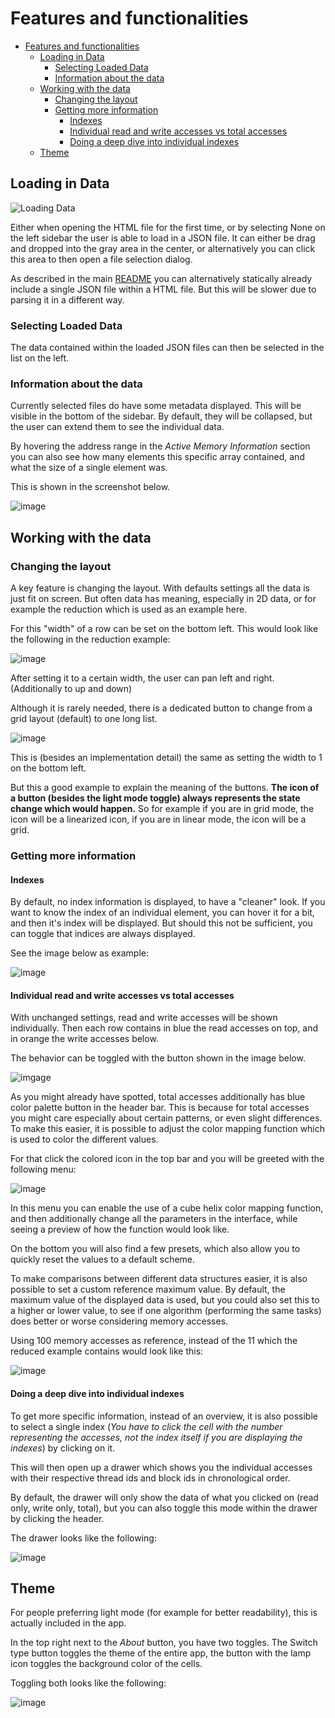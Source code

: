 # Features and functionalities

<!-- TOC -->
* [Features and functionalities](#features-and-functionalities)
  * [Loading in Data](#loading-in-data)
    * [Selecting Loaded Data](#selecting-loaded-data)
    * [Information about the data](#information-about-the-data)
  * [Working with the data](#working-with-the-data)
    * [Changing the layout](#changing-the-layout)
    * [Getting more information](#getting-more-information)
      * [Indexes](#indexes)
      * [Individual read and write accesses vs total accesses](#individual-read-and-write-accesses-vs-total-accesses)
      * [Doing a deep dive into individual indexes](#doing-a-deep-dive-into-individual-indexes)
  * [Theme](#theme)
<!-- TOC -->

## Loading in Data

![Loading Data](https://user-images.githubusercontent.com/18115780/218279202-8f11fb70-ab89-4309-8600-d018c156e7b4.png)

Either when opening the HTML file for the first time, or by selecting None on the left sidebar the user is able to load in a JSON file.
It can either be drag and dropped into the gray area in the center, or alternatively you can click this area to then open a file selection dialog.

As described in the main [README](README.md) you can alternatively statically already include a single JSON file within a HTML file. But this will be slower due to parsing it in a different way. 

### Selecting Loaded Data

The data contained within the loaded JSON files can then be selected in the list on the left.

### Information about the data

Currently selected files do have some metadata displayed. This will be visible in the bottom of the sidebar.
By default, they will be collapsed, but the user can extend them to see the individual data. 

By hovering the address range in the *Active Memory Information* section you can also see how many elements this specific array contained, and what the size of a single element was.

This is shown in the screenshot below.

![image](https://user-images.githubusercontent.com/18115780/218279550-3d6f6313-17db-4147-a559-d6e9f28b441c.png)

## Working with the data

### Changing the layout

A key feature is changing the layout. With defaults settings all the data is just fit on screen. But often data has meaning, especially in 2D data, or for example the reduction which is used as an example here.

For this "width" of a row can be set on the bottom left. This would look like the following in the reduction example:

![image](https://user-images.githubusercontent.com/18115780/218279692-fea204c7-6071-4686-9ef7-1b9f0d33f30a.png)

After setting it to a certain width, the user can pan left and right. (Additionally to up and down)

Although it is rarely needed, there is a dedicated button to change from a grid layout (default) to one long list.

![image](https://user-images.githubusercontent.com/18115780/218279757-fdf40457-7d5c-469c-9d52-598a2731278e.png)

This is (besides an implementation detail) the same as setting the width to 1 on the bottom left. 

But this a good example to explain the meaning of the buttons. **__The icon of a button (besides the light mode toggle) always represents the state change which would happen.__** So for example if you are in grid mode, the icon will be a linearized icon, if you are in linear mode, the icon will be a grid.

### Getting more information

#### Indexes

By default, no index information is displayed, to have a "cleaner" look. If you want to know the index of an individual element, you can hover it for a bit, and then it's index will be displayed. But should this not be sufficient, you can toggle that indices are always displayed.

See the image below as example:

![image](https://user-images.githubusercontent.com/18115780/218279988-c6280236-ae8c-47a8-a7a3-c78f430aa945.png)

#### Individual read and write accesses vs total accesses

With unchanged settings, read and write accesses will be shown individually. Then each row contains in blue the read accesses on top, and in orange the write accesses below.

The behavior can be toggled with the button shown in the image below.

![imgage](https://user-images.githubusercontent.com/18115780/218280884-6a6965f8-5ccb-41f7-a0c5-0196f7688bbf.png)

As you might already have spotted, total accesses additionally has blue color palette button in the header bar.
This is because for total accesses you might care especially about certain patterns, or even slight differences.
To make this easier, it is possible to adjust the color mapping function which is used to color the different values.

For that click the colored icon in the top bar and you will be greeted with the following menu:

![image](https://user-images.githubusercontent.com/18115780/218280217-a0e64719-c89a-4516-9dba-2e1bb7da03ec.png)

In this menu you can enable the use of a cube helix color mapping function, and then additionally change all the parameters in the interface, while seeing a preview of how the function would look like.

On the bottom you will also find a few presets, which also allow you to quickly reset the values to a default scheme.

To make comparisons between different data structures easier, it is also possible to set a custom reference maximum value. By default, the maximum value of the displayed data is used, but you could also set this to a higher or lower value, to see if one algorithm (performing the same tasks) does better or worse considering memory accesses. 

Using 100 memory accesses as reference, instead of the 11 which the reduced example contains would look like this:

![image](https://user-images.githubusercontent.com/18115780/218280355-0d492674-fe1c-46ac-8512-a3ee389cd69d.png)

#### Doing a deep dive into individual indexes

To get more specific information, instead of an overview, it is also possible to select a single index (*You have to click the cell with the number representing the accesses, not the index itself if you are displaying the indexes*) by clicking on it.

This will then open up a drawer which shows you the individual accesses with their respective thread ids and block ids in chronological order.

By default, the drawer will only show the data of what you clicked on (read only, write only, total), but you can also toggle this mode within the drawer by clicking the header.

The drawer looks like the following:

![image](https://user-images.githubusercontent.com/18115780/218280516-c8bc3f48-0016-4503-979d-3754d16f762b.png)

## Theme

For people preferring light mode (for example for better readability), this is actually included in the app.

In the top right next to the *About* button, you have two toggles. The Switch type button toggles the theme of the entire app, the button with the lamp icon toggles the background color of the cells.

Toggling both looks like the following:

![image](https://user-images.githubusercontent.com/18115780/218280714-1deddf62-9aed-4721-8793-97c66795ad9b.png)

